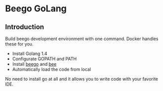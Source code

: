 # Beego GoLang

## Introduction

Build beego development environment with one command. Docker handles these for you.

* Install Golang 1.4
* Configurate GOPATH and PATH
* Install [beego](https://github.com/astaxie/beego) and [bee](https://github.com/beego/bee)
* Automatically load the code from local

No need to install go at all and it allows you to write code with your favorite IDE.
